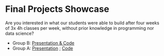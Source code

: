 # Final Projects Showcase

Are you interested in what our students were able to build after four weeks of 3x 4h classes per week, without prior knowledge in programming nor data science?

- Group B: [Presentation & Code](placeholder)
- Group A: [Presentation](https://docs.google.com/presentation/d/1wvN8dlS0ciCdLgDlqXlkwtuC7dpWVC3A/edit?usp=sharing&ouid=102635023566020051029&rtpof=true&sd=true) ; [Code](placeholder)
